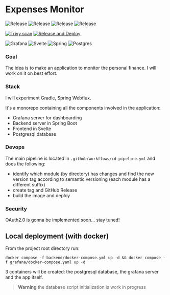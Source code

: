 # Expenses Monitor
![Release](https://img.shields.io/github/v/release/and-mora/expenses-monitor?label=grafana-release&sort=semver&filter=*-grafana)
![Release](https://img.shields.io/github/v/release/and-mora/expenses-monitor?label=backend-release&sort=semver&filter=*-backend&color=blue)
![Release](https://img.shields.io/github/v/release/and-mora/expenses-monitor?label=client-release&sort=semver&filter=*-client)
![Release](https://img.shields.io/github/v/release/and-mora/expenses-monitor?label=frontend-release&sort=semver&filter=*-frontend)

[![Trivy scan](https://github.com/and-mora/expenses-monitor/actions/workflows/trivy.yml/badge.svg?branch=master)](https://github.com/and-mora/expenses-monitor/actions/workflows/trivy.yml)
[![Release and Deploy](https://github.com/and-mora/expenses-monitor/actions/workflows/cd-pipeline.yml/badge.svg)](https://github.com/and-mora/expenses-monitor/actions/workflows/cd-pipeline.yml)

![Grafana](https://img.shields.io/badge/grafana-%23F46800.svg?style=for-the-badge&logo=grafana&logoColor=white)
![Svelte](https://img.shields.io/badge/Svelte-4A4A55?style=for-the-badge&logo=svelte&logoColor=FF3E00)
![Spring](https://img.shields.io/badge/spring-%236DB33F.svg?style=for-the-badge&logo=spring&logoColor=white)
![Postgres](https://img.shields.io/badge/postgres-%23316192.svg?style=for-the-badge&logo=postgresql&logoColor=white)

### Goal
The idea is to make an application to monitor the personal finance.
I will work on it on best effort.

### Stack
I will experiment Gradle, Spring Webflux.

It's a monorepo containing all the components involved in the application:
- Grafana server for dashboarding
- Backend server in Spring Boot
- Frontend in Svelte
- Postgresql database

### Devops
The main pipeline is located in `.github/workflows/cd-pipeline.yml` and does the following:
- identify which module (by directory) has changes and find the new version tag according to semantic versioning (each module has a different suffix)
- create tag and GitHub Release
- build the image and deploy

### Security
OAuth2.0 is gonna be implemented soon... stay tuned!

## Local deployment (with docker)
From the project root directory run:
```
docker compose -f backend/docker-compose.yml up -d && docker compose -f grafana/docker-compose.yaml up -d
```
3 containers will be created: the postgresql database, the grafana server and the app itself.

> **Warning**
the database script initialization is work in progress
